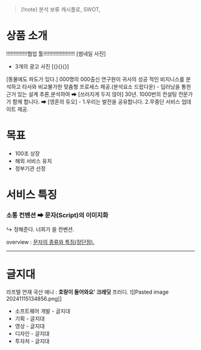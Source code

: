 >[!note] 분석 보류
>캐시플로, SWOT, 

# 상품 소개

!!!!!!!!!!!!!!협업 툴!!!!!!!!!!!!!!!!!!!!!
[썸네일 사진] 

- 3개의 광고 사진 [{}{}{}]

[똥물에도 파도가 있다.] 000명의 000출신 연구원이 귀사의 성공 적인 비지니스를 분석하고 타사와 비교불가한 맞춤형 프로세스 제공.(분석요소 드랍다운) - 딥러닝을 통한 근거 있는 설계 추론,분석하여 ➡ [쓰러지게 두지 않아] 30년. 1000번의 컨설팅 전문가가 함께 합니다.  ➡ [영혼의 듀오] - 1.우리는 발전을 공유합니다. 2.무중단 서비스 업데이트 제공.

# 목표
- 100조 상장
- 해외 서비스 유치
- 정부기관 선정

# 서비스 특징


### 소통 컨벤션 ➡ 문자(Script)의 이미지화
↪ 정해준다. 너희가 쓸 컨벤션.

overview  : [문자의 종류와 특징(장단점).](세부%20기능.md)



---


# 글지대

라프텔 연재 국산 애니 :  **호랑이 들어와요' 크레딧** 프러디.
![[Pasted image 20241115134856.png]]
- 소프트웨어 개발 - 글지대
- 기획 - 글지대
- 영상 - 글지대
- 디자인 - 글지대
- 투자처 - 글지대
